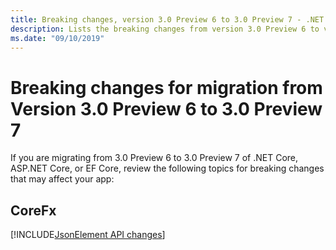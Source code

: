 ```yaml
---
title: Breaking changes, version 3.0 Preview 6 to 3.0 Preview 7 - .NET Core
description: Lists the breaking changes from version 3.0 Preview 6 to version 3.0 Preview 7 of .NET Core, ASP.NET Core, and EF Core.
ms.date: "09/10/2019"
---
```

# Breaking changes for migration from Version 3.0 Preview 6 to 3.0 Preview 7

If you are migrating from 3.0 Preview 6 to 3.0 Preview 7 of .NET Core, ASP.NET Core, or EF Core, review the following topics for breaking changes that may affect your app:

## CoreFx

[!INCLUDE[JsonElement API changes](~/includes/core-changes/corefx/jsonelement-api-changes.md)]
